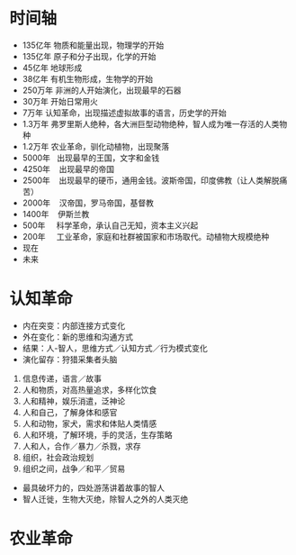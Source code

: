 # 时间轴
* 135亿年   物质和能量出现，物理学的开始
* 135亿年   原子和分子出现，化学的开始
* 45亿年    地球形成
* 38亿年    有机生物形成，生物学的开始
* 250万年   非洲的人开始演化，出现最早的石器
* 30万年    开始日常用火
* 7万年     认知革命，出现描述虚拟故事的语言，历史学的开始
* 1.3万年   弗罗里斯人绝种，各大洲巨型动物绝种，智人成为唯一存活的人类物种
* 1.2万年   农业革命，驯化动植物，出现聚落
* 5000年    出现最早的王国，文字和金钱
* 4250年    出现最早的帝国
* 2500年    出现最早的硬币，通用金钱。波斯帝国，印度佛教（让人类解脱痛苦）
* 2000年    汉帝国，罗马帝国，基督教
* 1400年    伊斯兰教
* 500年     科学革命，承认自己无知，资本主义兴起
* 200年     工业革命，家庭和社群被国家和市场取代。动植物大规模绝种
* 现在
* 未来
# 认知革命
* 内在突变：内部连接方式变化
* 外在变化：新的思维和沟通方式
* 结果：人-智人，思维方式／认知方式／行为模式变化
* 演化留存：狩猎采集者头脑
1. 信息传递，语言／故事
2. 人和物质，对高热量追求，多样化饮食
3. 人和精神，娱乐消遣，泛神论
4. 人和自己，了解身体和感官
5. 人和动物，家犬，需求和体贴人类情感
6. 人和环境，了解环境，手的灵活，生存策略
7. 人和人，合作／暴力／杀戮，求存
8. 组织，社会政治规划
9. 组织之间，战争／和平／贸易
* 最具破坏力的，四处游荡讲着故事的智人
* 智人迁徙，生物大灭绝，除智人之外的人类灭绝
# 农业革命
